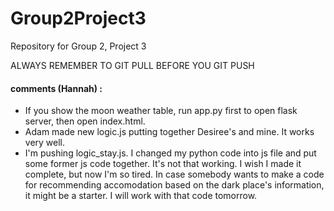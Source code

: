 # Group2Project3
Repository for Group 2, Project 3

ALWAYS REMEMBER TO GIT PULL BEFORE YOU GIT PUSH
#### comments (Hannah) : 
* If you show the moon weather table, run app.py first to open flask server, then open index.html.
* Adam made new logic.js putting together Desiree's and mine. It works very well.
* I'm pushing logic_stay.js. I changed my python code into js file and put some former js code together. It's not that working. I wish I made it complete, but now I'm so tired. In case somebody wants to make a code for recommending accomodation based on the dark place's information, it might be a starter. I will work with that code tomorrow. 
